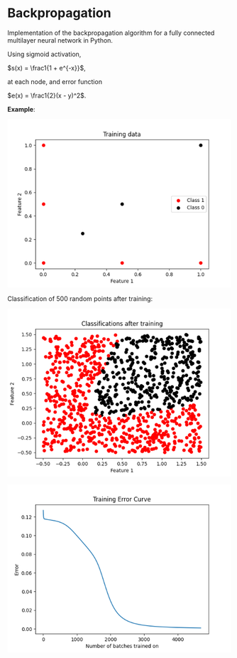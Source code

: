 # Backpropagation

Implementation of the backpropagation algorithm for a fully connected multilayer neural network in Python.


 Using sigmoid activation,
 
 $s(x) = \frac1{1 + e^{-x}}$,
 
 at each node, and error function
 
 $e(x) = \frac1{2}(x - y)^2$.


**Example**:

![Training data](training_data.png)

Classification of 500 random points after training:

![Example of classification](classifications.png)


![Training error example](errorcurve.png)
